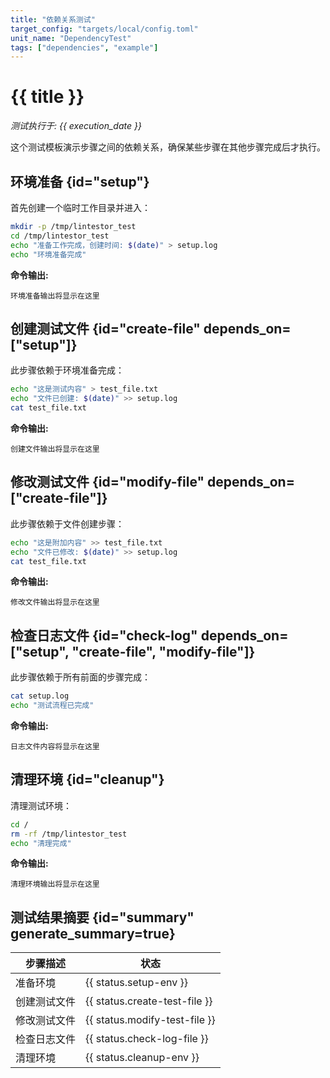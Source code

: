 ```yaml
---
title: "依赖关系测试"
target_config: "targets/local/config.toml"
unit_name: "DependencyTest"
tags: ["dependencies", "example"]
---
```


# {{ title }}

*测试执行于: {{ execution_date }}*

这个测试模板演示步骤之间的依赖关系，确保某些步骤在其他步骤完成后才执行。

## 环境准备 {id="setup"}

首先创建一个临时工作目录并进入：

```bash {id="setup-env" exec=true description="准备环境" assert.exit_code=0}
mkdir -p /tmp/lintestor_test
cd /tmp/lintestor_test
echo "准备工作完成，创建时间: $(date)" > setup.log
echo "环境准备完成"
```

**命令输出:**
```output {ref="setup-env"}
环境准备输出将显示在这里
```

## 创建测试文件 {id="create-file" depends_on=["setup"]}

此步骤依赖于环境准备完成：

```bash {id="create-test-file" exec=true description="创建测试文件" assert.exit_code=0}
echo "这是测试内容" > test_file.txt
echo "文件已创建: $(date)" >> setup.log
cat test_file.txt
```

**命令输出:**
```output {ref="create-test-file"}
创建文件输出将显示在这里
```

## 修改测试文件 {id="modify-file" depends_on=["create-file"]}

此步骤依赖于文件创建步骤：

```bash {id="modify-test-file" exec=true description="修改测试文件" assert.exit_code=0}
echo "这是附加内容" >> test_file.txt
echo "文件已修改: $(date)" >> setup.log
cat test_file.txt
```

**命令输出:**
```output {ref="modify-test-file"}
修改文件输出将显示在这里
```

## 检查日志文件 {id="check-log" depends_on=["setup", "create-file", "modify-file"]}

此步骤依赖于所有前面的步骤完成：

```bash {id="check-log-file" exec=true description="检查日志文件" assert.exit_code=0}
cat setup.log
echo "测试流程已完成"
```

**命令输出:**
```output {ref="check-log-file"}
日志文件内容将显示在这里
```

## 清理环境 {id="cleanup"}

清理测试环境：

```bash {id="cleanup-env" exec=true description="清理环境" assert.exit_code=0}
cd /
rm -rf /tmp/lintestor_test
echo "清理完成"
```

**命令输出:**
```output {ref="cleanup-env"}
清理环境输出将显示在这里
```

## 测试结果摘要 {id="summary" generate_summary=true}

| 步骤描述 | 状态 |
|---------|------|
| 准备环境 | {{ status.setup-env }} |
| 创建测试文件 | {{ status.create-test-file }} |
| 修改测试文件 | {{ status.modify-test-file }} |
| 检查日志文件 | {{ status.check-log-file }} |
| 清理环境 | {{ status.cleanup-env }} |